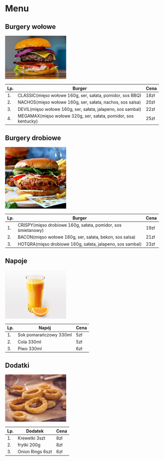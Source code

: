 # Menu

## Burgery wołowe

<img src="img/burger1.jpg" width=200>

|Lp. |                              Burger                                  | Cena |
|----|----------------------------------------------------------------------|------|
|1.  | CLASSIC(mięso wołowe 160g, ser, sałata, pomidor, sos BBQ)            | 18zł |
|2.  | NACHOS(mięso wołowe 160g, ser, sałata, nachos, sos salsa)            | 20zł |
|3.  | DEVIL(mięso wołowe 160g, ser, sałata, jalapeno, sos sambal)          | 22zł |
|4.  | MEGAMAX(mięso wołowe 320g, ser, sałata, pomidor, sos kentucky)       | 25zł |

## Burgery drobiowe

<img src="img/burger2.jpg" width=200>

|Lp. |                              Burger                             | Cena |
|----|-----------------------------------------------------------------|------|
|1.  | CRISPY(mięso drobiowe 160g, sałata, pomidor, sos śmietanowy)    | 19zł |
|2.  | BACON(mięso wołowe 160g, ser, sałata, bekon, sos salsa)         | 21zł |
|3.  | HOTQRA(mięso drobiowe 160g, sałata, jalapeno, sos sambal)       | 23zł |

## Napoje

<img src="img/sok.jpg" width=200>

|Lp. |            Napój          | Cena |
|----|---------------------------|------|
|1.  | Sok pomarańczowy 330ml    |  5zł |
|2.  | Cola 330ml                |  5zł |
|3.  | Piwo 330ml                |  6zł |

## Dodatki

<img src="img/onion.jpg" width=200>

|Lp. |       Dodatek         | Cena |
|----|-----------------------|------|
|1.  | Krewetki 3szt         |  8zł |
|2.  | frytki 200g           |  8zł |
|3.  | Onion Rings 6szt      |  6zł |
